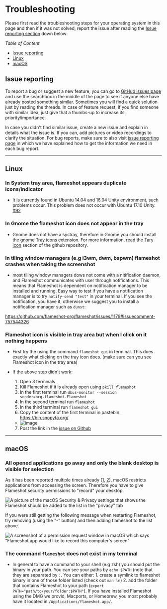 # Troubleshooting

Please first read the troubleshooting steps for your operating system in this page and then if it was not solved, report the issue after reading the [Issue reporting section](#issue-reporting) down below:

*Table of Content*
- [Issue reporting](#issue-reporting)
- [Linux](#linux)
- [macOS](#macos)


## Issue reporting

To report a bug or suggest a new feature, you can go to [GitHub issues page](https://github.com/flameshot-org/flameshot/issues) and use the searchbox in the middle of the page to see if anyone else have already posted something similar. Sometimes you will find a quick solution just by reading the threads. In case of feature request, if you find someone with similar idea, just give that a thumbs-up to increase its priority/importance.

In case you didn't find similar issue, create a new issue and explain in details what the issue is. If you can, add pictures or video recordings to clarify the situation. For bug reports, make sure to also visit [issue reporting page](/issue-reporting) in which we have explained how to get the information we need in each bug report.

-------

## Linux

### In System tray area, flameshot appears **duplicate icons/indicator**

* It is currently found in Ubuntu 14.04 and 16.04 Unity environment, such problems occur. This problem does not occur with Ubuntu 17.10 Unity. [#92](https://github.com/flameshot-org/flameshot/issues/92)


### In Gnome the flameshot icon does not appear in the tray

* Gnome does not have a systray, therefore in Gnome you should install the gnome [Tray icons](https://extensions.gnome.org/extension/1503/tray-icons/) extension. For more information, read the [Tary icon](https://github.com/flameshot-org/flameshot#tray-icon) section of the github repository.

### In tiling window managers (e.g i3wm, dwm, bspwm) flameshot crashes when taking the screenshot

* most tiling window managers dows not come with a nitification daemon, and Flameshot communicates with user through notifications. This means that Flameshot is dependent on notification manager to be installed and running. Easy way to test if you have a notification manager is to try `notify-send "test"` in your terminal. If you see the notification, you have it, otherwise we suggest you to install a notification manager such as `dunst`:

https://github.com/flameshot-org/flameshot/issues/1179#issuecomment-757544326

### Flameshot icon is visible in tray area but when I click on it nothing happens

* First try the using the command `flameshot gui` in terminal. This does exactly what clicking on the tray icon does. (make sure can you see Flameshot icon in the tray area)

* If the above step didn't work:
    1. Open 3 terminals
    2. Kill Flameshot if it is already open using `pkill flameshot`
    3. In the first terminal run `dbus-monitor --session sender=org.flameshot.Flameshot`
    4. In the second terminal run `flameshot`
    5. In the third terminal run `flameshot gui`
    6. Copy the content of the first terminal in pastebin: https://bin.snopyta.org/
    - ![image](https://user-images.githubusercontent.com/390889/116671105-3b09d780-a9a9-11eb-8941-df52c9802c85.png)
    7. Post the link in the [issue on Github](https://github.com/flameshot-org/flameshot/issues)

-------

## macOS

### All opened applications go away and only the blank desktop is visible for selection

As it has been reported multiple times already ([1](https://github.com/flameshot-org/flameshot/issues/1537), [2](https://github.com/flameshot-org/flameshot/issues/1571)), macOS restricts applications from accessing the screen. Therefore you have to give Flameshot security permissions to "record" your desktop.

![A picture of the macOS Security & Privacy settings that shows the Flameshot should be added to the list in the "privacy" tab](/media/macos_permissions.png)

If you were still getting the following message when restarting Flameshot, try removing (using the "-" button) and then adding flameshot to the list above.

![A screenshot of a permission request window in macOS which says "Flameshot.app would like to record this computer's screen"](/media/macos_screenrecording_permission_request.png)

### The command `flameshot` does not exist in my terminal

- In general to have a command to your shell (e.g zsh) you should put the binary in your path. You can see your paths by `echo $PATH` (note that they are separated by `:`. You can either:
                                                                                                                                1. create a symlink to flameshot binary in one of those folder listed (check out `man ln`)
                                                                                                                                2. add the folder that contains Flameshot to your path (`export PATH="path/to/your/folder:$PATH"`). If you have installed Flameshot using the DMG we provid, Macports, or Homebrew, you most probably have it located in `/Applications/flameshot.app/`.
